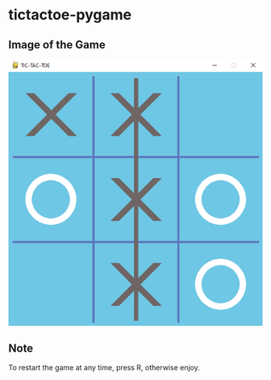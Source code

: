 # tictactoe-pygame

## Image of the Game
![Image of Tic Tac Toe being played](https://github.com/DitoXD/tictactoe-pygame/blob/development/TicTacToeExample.png)


## Note
To restart the game at any time, press R, otherwise enjoy.
